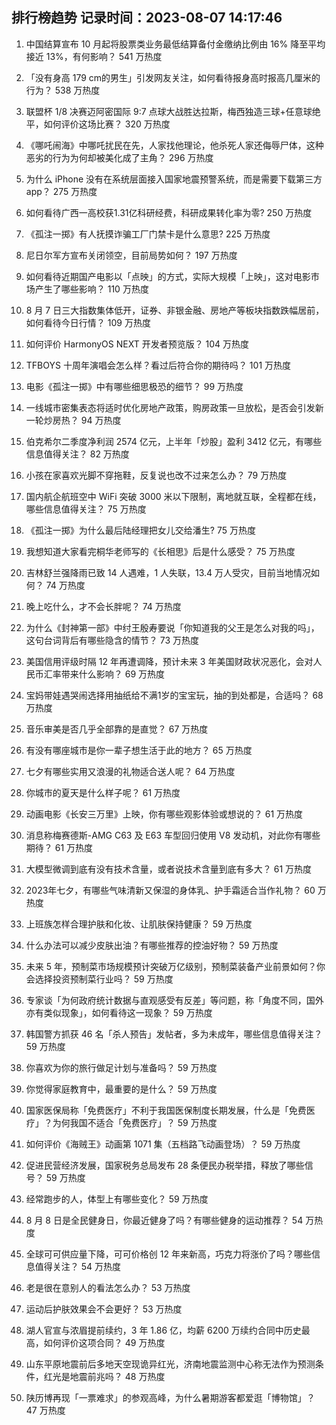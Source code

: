 
## 排行榜趋势 记录时间：2023-08-07 14:17:46
  
  1. 中国结算宣布 10 月起将股票类业务最低结算备付金缴纳比例由 16% 降至平均接近 13%，有何影响？ 541 万热度
    
  2. 「没有身高 179 cm的男生」引发网友关注，如何看待报身高时报高几厘米的行为？ 538 万热度
    
  3. 联盟杯 1/8 决赛迈阿密国际 9:7 点球大战胜达拉斯，梅西独造三球+任意球绝平，如何评价这场比赛？ 320 万热度
    
  4. 《哪吒闹海》中哪吒扰民在先，人家找他理论，他杀死人家还侮辱尸体，这种恶劣的行为为何却被美化成了主角？ 296 万热度
    
  5. 为什么 iPhone 没有在系统层面接入国家地震预警系统，而是需要下载第三方 app？ 275 万热度
    
  6. 如何看待广西一高校获1.31亿科研经费，科研成果转化率为零? 250 万热度
    
  7. 《孤注一掷》有人抚摸诈骗工厂门禁卡是什么意思? 225 万热度
    
  8. 尼日尔军方宣布关闭领空，目前局势如何？ 197 万热度
    
  9. 如何看待近期国产电影以「点映」的方式，实际大规模「上映」，这对电影市场产生了哪些影响？ 110 万热度
    
  10. 8 月 7 日三大指数集体低开，证券、非银金融、房地产等板块指数跌幅居前，如何看待今日行情？ 109 万热度
    
  11. 如何评价 HarmonyOS NEXT 开发者预览版？ 104 万热度
    
  12. TFBOYS 十周年演唱会怎么样？看过后符合你的期待吗？ 101 万热度
    
  13. 电影《孤注一掷》中有哪些细思极恐的细节？ 99 万热度
    
  14. 一线城市密集表态将适时优化房地产政策，购房政策一旦放松，是否会引发新一轮炒房热？ 94 万热度
    
  15. 伯克希尔二季度净利润 2574 亿元，上半年「炒股」盈利 3412 亿元，有哪些信息值得关注？ 82 万热度
    
  16. 小孩在家喜欢光脚不穿拖鞋，反复说也改不过来怎么办？ 79 万热度
    
  17. 国内航企航班空中 WiFi 突破 3000 米以下限制，离地就互联，全程都在线，哪些信息值得关注？ 75 万热度
    
  18. 《孤注一掷》为什么最后陆经理把女儿交给潘生? 75 万热度
    
  19. 我想知道大家看完桐华老师写的《长相思》后是什么感受？ 75 万热度
    
  20. 吉林舒兰强降雨已致 14 人遇难，1 人失联，13.4 万人受灾，目前当地情况如何？ 74 万热度
    
  21. 晚上吃什么，才不会长胖呢？ 74 万热度
    
  22. 为什么《封神第一部》中纣王殷寿要说「你知道我的父王是怎么对我的吗」，这句台词背后有哪些隐含的情节？ 73 万热度
    
  23. 美国信用评级时隔 12 年再遭调降，预计未来 3 年美国财政状况恶化，会对人民币汇率带来什么影响？ 69 万热度
    
  24. 宝妈带娃遇哭闹选择用抽纸给不满1岁的宝宝玩，抽的到处都是，合适吗？ 68 万热度
    
  25. 音乐审美是否几乎全部靠的是直觉？ 67 万热度
    
  26. 有没有哪座城市是你一辈子想生活于此的地方？ 65 万热度
    
  27. 七夕有哪些实用又浪漫的礼物适合送人呢？ 64 万热度
    
  28. 你城市的夏天是什么样子呢？ 61 万热度
    
  29. 动画电影《长安三万里》上映，你有哪些观影体验或想说的？ 61 万热度
    
  30. 消息称梅赛德斯-AMG C63 及 E63 车型回归使用 V8 发动机，对此你有哪些期待？ 61 万热度
    
  31. 大模型微调到底有没有技术含量，或者说技术含量到底有多大？ 61 万热度
    
  32. 2023年七夕，有哪些气味清新又保湿的身体乳、护手霜适合当作礼物？ 60 万热度
    
  33. 上班族怎样合理护肤和化妆、让肌肤保持健康？ 59 万热度
    
  34. 什么办法可以减少皮肤出油？有哪些推荐的控油好物？ 59 万热度
    
  35. 未来 5 年，预制菜市场规模预计突破万亿级别，预制菜装备产业前景如何？你会选择投资预制菜行业吗？ 59 万热度
    
  36. 专家谈「为何政府统计数据与直观感受有反差」等问题，称「角度不同，国外亦有类似现象」，如何看待这一现象？ 59 万热度
    
  37. 韩国警方抓获 46 名「杀人预告」发帖者，多为未成年，哪些信息值得关注？ 59 万热度
    
  38. 你喜欢为你的旅行做足计划与准备吗？ 59 万热度
    
  39. 你觉得家庭教育中，最重要的是什么？ 59 万热度
    
  40. 国家医保局称「免费医疗」不利于我国医保制度长期发展，什么是「免费医疗」？为何我国不适合「免费医疗」？ 59 万热度
    
  41. 如何评价《海贼王》动画第 1071 集（五档路飞动画登场）？ 59 万热度
    
  42. 促进民营经济发展，国家税务总局发布 28 条便民办税举措，释放了哪些信号？ 59 万热度
    
  43. 经常跑步的人，体型上有哪些变化？ 59 万热度
    
  44. 8 月 8 日是全民健身日，你最近健身了吗？有哪些健身的运动推荐？ 54 万热度
    
  45. 全球可可供应量下降，可可价格创 12 年来新高，巧克力将涨价了吗？哪些信息值得关注？ 54 万热度
    
  46. 老是很在意别人的看法怎么办？ 53 万热度
    
  47. 运动后护肤效果会不会更好？ 53 万热度
    
  48. 湖人官宣与浓眉提前续约，3 年 1.86 亿，均薪 6200 万续约合同中历史最高，如何评价这项合同？ 49 万热度
    
  49. 山东平原地震前后多地天空现诡异红光，济南地震监测中心称无法作为预测条件，红光是地震前兆吗？ 48 万热度
    
  50. 陕历博再现「一票难求」的参观高峰，为什么暑期游客都爱逛「博物馆」？ 47 万热度
    